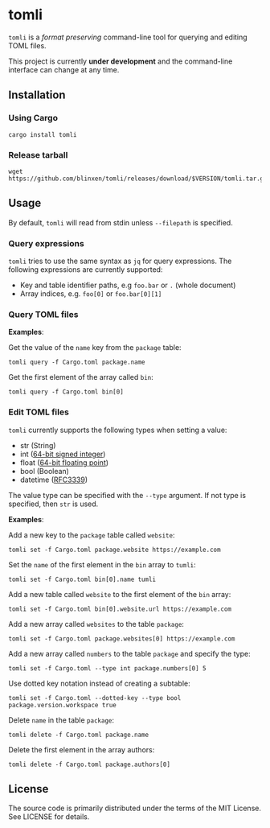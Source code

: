 tomli
=====

`tomli` is a *format preserving* command-line tool for querying and editing TOML files.

This project is currently **under development** and the command-line interface
can change at any time.


Installation
------------

### Using Cargo

```
cargo install tomli
```

### Release tarball

```
wget https://github.com/blinxen/tomli/releases/download/$VERSION/tomli.tar.gz
```


Usage
-----

By default, `tomli` will read from stdin unless `--filepath` is specified.

### Query expressions

`tomli` tries to use the same syntax as `jq` for query expressions.
The following expressions are currently supported:

* Key and table identifier paths, e.g `foo.bar` or `.` (whole document)
* Array indices, e.g. `foo[0]` or `foo.bar[0][1]`

### Query TOML files

**Examples**:

Get the value of the `name` key from the `package` table:

```
tomli query -f Cargo.toml package.name
```

Get the first element of the array called `bin`:

```
tomli query -f Cargo.toml bin[0]
```

### Edit TOML files

`tomli` currently supports the following types when setting a value:

* str (String)
* int ([64-bit signed integer](https://doc.rust-lang.org/std/primitive.i64.html))
* float ([64-bit floating point](https://doc.rust-lang.org/std/primitive.f64.html))
* bool (Boolean)
* datetime ([RFC3339](https://datatracker.ietf.org/doc/html/rfc3339))

The value type can be specified with the `--type` argument.
If not type is specified, then `str` is used.

**Examples**:

Add a new key to the `package` table called `website`:

```
tomli set -f Cargo.toml package.website https://example.com
```

Set the `name` of the first element in the `bin` array to `tumli`:

```
tomli set -f Cargo.toml bin[0].name tumli
```

Add a new table called `website` to the first element of the `bin` array:

```
tomli set -f Cargo.toml bin[0].website.url https://example.com
```

Add a new array called `websites` to the table `package`:

```
tomli set -f Cargo.toml package.websites[0] https://example.com
```

Add a new array called `numbers` to the table `package` and specify the type:

```
tomli set -f Cargo.toml --type int package.numbers[0] 5
```

Use dotted key notation instead of creating a subtable:

```
tomli set -f Cargo.toml --dotted-key --type bool package.version.workspace true
```

Delete `name` in the table `package`:

```
tomli delete -f Cargo.toml package.name
```

Delete the first element in the array authors:

```
tomli delete -f Cargo.toml package.authors[0]
```

License
-------

The source code is primarily distributed under the terms of the MIT License.
See LICENSE for details.
